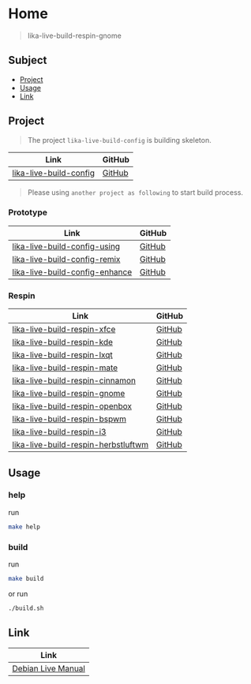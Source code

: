 

# Home

> lika-live-build-respin-gnome




## Subject

* [Project](#project)
* [Usage](#usage)
* [Link](#link)




## Project

> The project `lika-live-build-config` is building skeleton.

| Link | GitHub |
| ---- | ------ |
| [lika-live-build-config](https://samwhelp.github.io/lika-live-build-config/) | [GitHub](https://github.com/samwhelp/lika-live-build-config) |


> Please using `another project as following` to start build process.


### Prototype

| Link | GitHub |
| ---- | ------ |
| [lika-live-build-config-using](https://samwhelp.github.io/lika-live-build-config-using/) | [GitHub](https://github.com/samwhelp/lika-live-build-config-using) |
| [lika-live-build-config-remix](https://samwhelp.github.io/lika-live-build-config-remix/) | [GitHub](https://github.com/samwhelp/lika-live-build-config-remix) |
| [lika-live-build-config-enhance](https://samwhelp.github.io/lika-live-build-config-enhance/) | [GitHub](https://github.com/samwhelp/lika-live-build-config-enhance) |


### Respin

| Link | GitHub |
| ---- | ------ |
| [lika-live-build-respin-xfce](https://samwhelp.github.io/lika-live-build-respin-xfce/) | [GitHub](https://github.com/samwhelp/lika-live-build-respin-xfce) |
| [lika-live-build-respin-kde](https://samwhelp.github.io/lika-live-build-respin-kde/) | [GitHub](https://github.com/samwhelp/lika-live-build-respin-kde) |
| [lika-live-build-respin-lxqt](https://samwhelp.github.io/lika-live-build-respin-lxqt/) | [GitHub](https://github.com/samwhelp/lika-live-build-respin-lxqt) |
| [lika-live-build-respin-mate](https://samwhelp.github.io/lika-live-build-respin-mate/) | [GitHub](https://github.com/samwhelp/lika-live-build-respin-mate) |
| [lika-live-build-respin-cinnamon](https://samwhelp.github.io/lika-live-build-respin-cinnamon/) | [GitHub](https://github.com/samwhelp/lika-live-build-respin-cinnamon) |
| [lika-live-build-respin-gnome](https://samwhelp.github.io/lika-live-build-respin-gnome/) | [GitHub](https://github.com/samwhelp/lika-live-build-respin-gnome) |
| [lika-live-build-respin-openbox](https://samwhelp.github.io/lika-live-build-respin-openbox/) | [GitHub](https://github.com/samwhelp/lika-live-build-respin-openbox) |
| [lika-live-build-respin-bspwm](https://samwhelp.github.io/lika-live-build-respin-bspwm/) | [GitHub](https://github.com/samwhelp/lika-live-build-respin-bspwm) |
| [lika-live-build-respin-i3](https://samwhelp.github.io/lika-live-build-respin-i3/) | [GitHub](https://github.com/samwhelp/lika-live-build-respin-i3) |
| [lika-live-build-respin-herbstluftwm](https://samwhelp.github.io/lika-live-build-respin-herbstluftwm/) | [GitHub](https://github.com/samwhelp/lika-live-build-respin-herbstluftwm) |




## Usage


### help

run

``` sh
make help
```

### build

run

``` sh
make build
```

or run

``` sh
./build.sh
```




## Link

| Link |
| ---- |
| [Debian Live Manual](https://live-team.pages.debian.net/live-manual/html/live-manual/index.en.html) |
